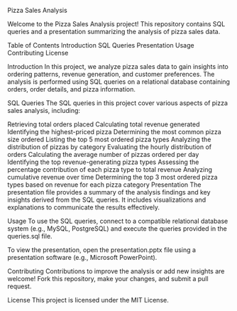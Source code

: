 Pizza Sales Analysis

Welcome to the Pizza Sales Analysis project! This repository contains SQL queries and a presentation summarizing the analysis of pizza sales data.


Table of Contents
Introduction
SQL Queries
Presentation
Usage
Contributing
License



Introduction
In this project, we analyze pizza sales data to gain insights into ordering patterns, revenue generation, and customer preferences. The analysis is performed using SQL queries on a relational database containing orders, order details, and pizza information.

SQL Queries
The SQL queries in this project cover various aspects of pizza sales analysis, including:

Retrieving total orders placed
Calculating total revenue generated
Identifying the highest-priced pizza
Determining the most common pizza size ordered
Listing the top 5 most ordered pizza types
Analyzing the distribution of pizzas by category
Evaluating the hourly distribution of orders
Calculating the average number of pizzas ordered per day
Identifying the top revenue-generating pizza types
Assessing the percentage contribution of each pizza type to total revenue
Analyzing cumulative revenue over time
Determining the top 3 most ordered pizza types based on revenue for each pizza category
Presentation
The presentation file provides a summary of the analysis findings and key insights derived from the SQL queries. It includes visualizations and explanations to communicate the results effectively.

Usage
To use the SQL queries, connect to a compatible relational database system (e.g., MySQL, PostgreSQL) and execute the queries provided in the queries.sql file.

To view the presentation, open the presentation.pptx file using a presentation software (e.g., Microsoft PowerPoint).

Contributing
Contributions to improve the analysis or add new insights are welcome! Fork this repository, make your changes, and submit a pull request.

License
This project is licensed under the MIT License.
